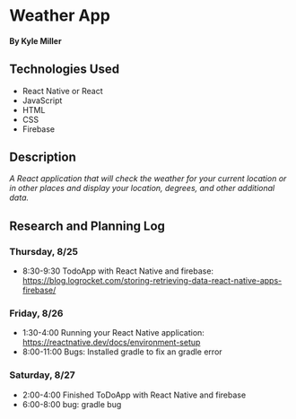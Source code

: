# Weather App 

#### By Kyle Miller

## Technologies Used
* React Native or React
* JavaScript 
* HTML
* CSS
* Firebase

## Description

_A React application that will check the weather for your current location or in other places and display your location, degrees, and other additional data._

## Research and Planning Log
### Thursday, 8/25
* 8:30-9:30 TodoApp with React Native and firebase: https://blog.logrocket.com/storing-retrieving-data-react-native-apps-firebase/
### Friday, 8/26
* 1:30-4:00 Running your React Native application: https://reactnative.dev/docs/environment-setup
* 8:00-11:00 Bugs: Installed gradle to fix an gradle error 
### Saturday, 8/27
* 2:00-4:00 Finished ToDoApp with React Native and firebase
* 6:00-8:00 bug: gradle bug
